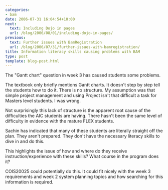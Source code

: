 ```yaml
---
categories:
- bam
date: 2006-07-31 16:04:54+10:00
next:
  text: Including Dojo in pages
  url: /blog/2006/08/01/including-dojo-in-pages/
previous:
  text: Further issues with BamRegistration
  url: /blog/2006/07/31/further-issues-with-bamregistration/
title: Information literacy skills causing problems with BAM
type: post
template: blog-post.html
---
```

The "Gantt chart" question in week 3 has caused students some problems.

The textbook only briefly mentions Gantt charts. It doesn't step by step tell the students how to do it. There is no structure. My assumption was that simple project management and using Project isn't that difficult a task for Masters level students. I was wrong.

Not surprisingly this lack of structure is the apparent root cause of the difficulties the AIC students are having. There hasn't been the same level of difficulty in evidence with the mature FLEX students.

Sachin has indicated that many of these students are literally straight off the plan. They aren't prepared. They don't have the necessary literacy skills to dive in and do this.

This highlights the issue of how and where do they receive instruction/experience with these skills? What course in the program does it?

COIS20025 could potentially do this. It could fit nicely with the week 3 requirements and week 2 system planning topics and how searching for this information is required.